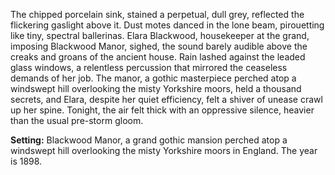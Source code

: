 The chipped porcelain sink, stained a perpetual, dull grey, reflected the flickering gaslight above it.  Dust motes danced in the lone beam, pirouetting like tiny, spectral ballerinas.  Elara Blackwood, housekeeper at the grand, imposing Blackwood Manor, sighed, the sound barely audible above the creaks and groans of the ancient house.  Rain lashed against the leaded glass windows, a relentless percussion that mirrored the ceaseless demands of her job.  The manor, a gothic masterpiece perched atop a windswept hill overlooking the misty Yorkshire moors, held a thousand secrets, and Elara, despite her quiet efficiency, felt a shiver of unease crawl up her spine.  Tonight, the air felt thick with an oppressive silence, heavier than the usual pre-storm gloom.


**Setting:** Blackwood Manor, a grand gothic mansion perched atop a windswept hill overlooking the misty Yorkshire moors in England.  The year is 1898.
